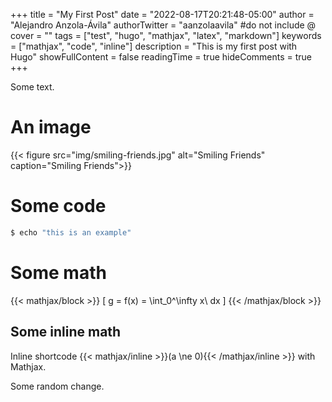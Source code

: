 +++
title = "My First Post"
date = "2022-08-17T20:21:48-05:00"
author = "Alejandro Anzola-Ávila"
authorTwitter = "aanzolaavila" #do not include @
cover = ""
tags = ["test", "hugo", "mathjax", "latex", "markdown"]
keywords = ["mathjax", "code", "inline"]
description = "This is my first post with Hugo"
showFullContent = false
readingTime = true
hideComments = true
+++

Some text.

# An image
{{< figure src="img/smiling-friends.jpg" alt="Smiling Friends" caption="Smiling Friends">}}

# Some code
```bash
$ echo "this is an example"
```

# Some math
{{< mathjax/block >}}
\[ g = f(x) = \int_0^\infty x\ dx \]
{{< /mathjax/block >}}

## Some inline math
Inline shortcode {{< mathjax/inline >}}\(a \ne 0\){{< /mathjax/inline >}} with Mathjax.

Some random change.
